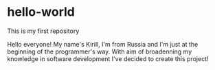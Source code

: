 # hello-world
This is my first repository

Hello everyone!
My name's Kirill, I'm from Russia and I'm just at the beginning of the programmer's way. 
With aim of broadenning my knowledge in software development I've decided to create this project!
